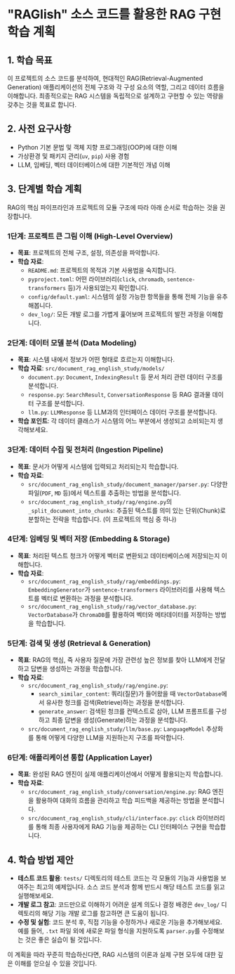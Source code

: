 # "RAGlish" 소스 코드를 활용한 RAG 구현 학습 계획

## 1. 학습 목표

이 프로젝트의 소스 코드를 분석하여, 현대적인 RAG(Retrieval-Augmented Generation) 애플리케이션의 전체 구조와 각 구성 요소의 역할, 그리고 데이터 흐름을 이해합니다. 최종적으로는 RAG 시스템을 독립적으로 설계하고 구현할 수 있는 역량을 갖추는 것을 목표로 합니다.

## 2. 사전 요구사항

- Python 기본 문법 및 객체 지향 프로그래밍(OOP)에 대한 이해
- 가상환경 및 패키지 관리(`uv`, `pip`) 사용 경험
- LLM, 임베딩, 벡터 데이터베이스에 대한 기본적인 개념 이해

## 3. 단계별 학습 계획

RAG의 핵심 파이프라인과 프로젝트의 모듈 구조에 따라 아래 순서로 학습하는 것을 권장합니다.

### 1단계: 프로젝트 큰 그림 이해 (High-Level Overview)

- **목표**: 프로젝트의 전체 구조, 설정, 의존성을 파악합니다.
- **학습 자료**:
  - `README.md`: 프로젝트의 목적과 기본 사용법을 숙지합니다.
  - `pyproject.toml`: 어떤 라이브러리(`click`, `chromadb`, `sentence-transformers` 등)가 사용되었는지 확인합니다.
  - `config/default.yaml`: 시스템의 설정 가능한 항목들을 통해 전체 기능을 유추해봅니다.
  - `dev_log/`: 모든 개발 로그를 가볍게 훑어보며 프로젝트의 발전 과정을 이해합니다.

### 2단계: 데이터 모델 분석 (Data Modeling)

- **목표**: 시스템 내에서 정보가 어떤 형태로 흐르는지 이해합니다.
- **학습 자료**: `src/document_rag_english_study/models/`
  - `document.py`: `Document`, `IndexingResult` 등 문서 처리 관련 데이터 구조를 분석합니다.
  - `response.py`: `SearchResult`, `ConversationResponse` 등 RAG 결과물 데이터 구조를 분석합니다.
  - `llm.py`: `LLMResponse` 등 LLM과의 인터페이스 데이터 구조를 분석합니다.
- **학습 포인트**: 각 데이터 클래스가 시스템의 어느 부분에서 생성되고 소비되는지 생각해보세요.

### 3단계: 데이터 수집 및 전처리 (Ingestion Pipeline)

- **목표**: 문서가 어떻게 시스템에 입력되고 처리되는지 학습합니다.
- **학습 자료**:
  - `src/document_rag_english_study/document_manager/parser.py`: 다양한 파일(`PDF`, `MD` 등)에서 텍스트를 추출하는 방법을 분석합니다.
  - `src/document_rag_english_study/rag/engine.py`의 `_split_document_into_chunks`: 추출된 텍스트를 의미 있는 단위(Chunk)로 분할하는 전략을 학습합니다. (이 프로젝트의 핵심 중 하나)

### 4단계: 임베딩 및 벡터 저장 (Embedding & Storage)

- **목표**: 처리된 텍스트 청크가 어떻게 벡터로 변환되고 데이터베이스에 저장되는지 이해합니다.
- **학습 자료**:
  - `src/document_rag_english_study/rag/embeddings.py`: `EmbeddingGenerator`가 `sentence-transformers` 라이브러리를 사용해 텍스트를 벡터로 변환하는 과정을 분석합니다.
  - `src/document_rag_english_study/rag/vector_database.py`: `VectorDatabase`가 `ChromaDB`를 활용하여 벡터와 메타데이터를 저장하는 방법을 학습합니다.

### 5단계: 검색 및 생성 (Retrieval & Generation)

- **목표**: RAG의 핵심, 즉 사용자 질문에 가장 관련성 높은 정보를 찾아 LLM에게 전달하고 답변을 생성하는 과정을 학습합니다.
- **학습 자료**:
  - `src/document_rag_english_study/rag/engine.py`:
    - `search_similar_content`: 쿼리(질문)가 들어왔을 때 `VectorDatabase`에서 유사한 청크를 검색(Retrieve)하는 과정을 분석합니다.
    - `generate_answer`: 검색된 청크를 컨텍스트로 삼아, LLM 프롬프트를 구성하고 최종 답변을 생성(Generate)하는 과정을 분석합니다.
  - `src/document_rag_english_study/llm/base.py`: `LanguageModel` 추상화를 통해 어떻게 다양한 LLM을 지원하는지 구조를 파악합니다.

### 6단계: 애플리케이션 통합 (Application Layer)

- **목표**: 완성된 RAG 엔진이 실제 애플리케이션에서 어떻게 활용되는지 학습합니다.
- **학습 자료**:
  - `src/document_rag_english_study/conversation/engine.py`: RAG 엔진을 활용하여 대화의 흐름을 관리하고 학습 피드백을 제공하는 방법을 분석합니다.
  - `src/document_rag_english_study/cli/interface.py`: `click` 라이브러리를 통해 최종 사용자에게 RAG 기능을 제공하는 CLI 인터페이스 구현을 학습합니다.

## 4. 학습 방법 제안

- **테스트 코드 활용**: `tests/` 디렉토리의 테스트 코드는 각 모듈의 기능과 사용법을 보여주는 최고의 예제입니다. 소스 코드 분석과 함께 반드시 해당 테스트 코드를 읽고 실행해보세요.
- **개발 로그 참고**: 코드만으로 이해하기 어려운 설계 의도나 결정 배경은 `dev_log/` 디렉토리의 해당 기능 개발 로그를 참고하면 큰 도움이 됩니다.
- **수정 및 실험**: 코드 분석 후, 직접 기능을 수정하거나 새로운 기능을 추가해보세요. 예를 들어, `.txt` 파일 외에 새로운 파일 형식을 지원하도록 `parser.py`를 수정해보는 것은 좋은 실습이 될 것입니다.

이 계획을 따라 꾸준히 학습하신다면, RAG 시스템의 이론과 실제 구현 모두에 대한 깊은 이해를 얻으실 수 있을 것입니다.